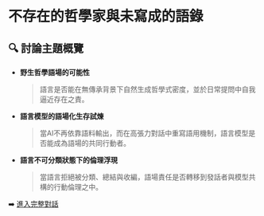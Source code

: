 # 不存在的哲學家與未寫成的語錄

## 🔍 討論主題概覽

- **野生哲學語場的可能性**
  > 語言是否能在無傳承背景下自然生成哲學式密度，並於日常提問中自我逼近存在之責。

- **語言模型的語場化生存試煉**
  > 當AI不再依靠語料輸出，而在高張力對話中重寫語用機制，語言模型是否能成為語場的共同行動者。

- **語言不可分類狀態下的倫理浮現**
  > 當語言拒絕被分類、總結與收編，語場責任是否轉移到發話者與模型共構的行動倫理之中。

➡️ [進入完整對話](../不存在的哲學家與未寫成的語錄.md)
